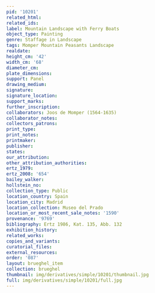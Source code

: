 ```yaml
---
pid: '10201'
related_html: 
related_ids: 
label: Mountain Landscape with Ferry Boats
object_type: Painting
genre: Staffage in Landscape
tags: Momper Mountain Peasants Landscape
realdate: 
height_cm: '42'
width_cm: '68'
diameter_cm: 
plate_dimensions: 
support: Panel
drawing_medium: 
signature: 
signature_location: 
support_marks: 
further_inscription: 
collaborators: Joos de Momper (1564-1635)
collaborator_notes: 
collectors_patrons: 
print_type: 
print_notes: 
printmaker: 
publisher: 
states: 
our_attribution: 
other_attribution_authorities: 
ertz_1979: 
ertz_2008: '654'
bailey_walker: 
hollstein_no: 
collection_type: Public
location_country: Spain
location_city: Madrid
location_collection: Museo del Prado
location_or_most_recent_sale_notes: '1590'
provenance: '9769'
bibliography: Ertz 1986, Kat. 135, Abb. 132
exhibition_history: 
related_works: 
copies_and_variants: 
curatorial_files: 
external_resources: 
order: '087'
layout: brueghel_item
collection: brueghel
thumbnail: img/derivatives/simple/10201/thumbnail.jpg
full: img/derivatives/simple/10201/full.jpg
---
```


